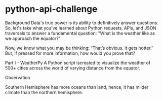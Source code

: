 # python-api-challenge

Background
Data's true power is its ability to definitively answer questions. So, let's take what you've learned about Python requests, APIs, and JSON traversals to answer a fundamental question: "What is the weather like as we approach the equator?"

Now, we know what you may be thinking: “That’s obvious. It gets hotter.” But, if pressed for more information, how would you prove that?


Part I - WeatherPy
A Python script iscreated  to visualize the weather of 500+ cities across the world of varying distance from the equator. 

Observation

Southern Hemisphere has more oceans than land, hence, it has milder climate than the northern hemisphere.

